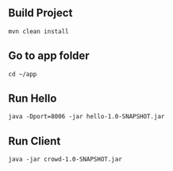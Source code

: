 ## Build Project

```
mvn clean install
```

## Go to app folder

```
cd ~/app
```

## Run Hello

```
java -Dport=8006 -jar hello-1.0-SNAPSHOT.jar
```

## Run Client

```
java -jar crowd-1.0-SNAPSHOT.jar
```

